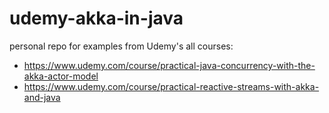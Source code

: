 # udemy-akka-in-java

personal repo for examples from Udemy's all courses: 

- https://www.udemy.com/course/practical-java-concurrency-with-the-akka-actor-model
- https://www.udemy.com/course/practical-reactive-streams-with-akka-and-java
